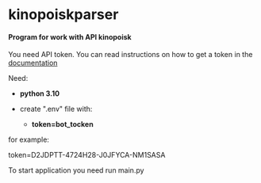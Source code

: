 # kinopoiskparser

#### Program for work with API kinopoisk

You need API token. You can read instructions on how to get a token in the 
[documentation](https://api.kinopoisk.dev/v1/documentation#/)

Need: 
+ **python 3.10**

+ create ".env" file with:  
  + **token=bot_tocken**


for example:

token=D2JDPTT-4724H28-J0JFYCA-NM1SASA


To start application you need run main.py